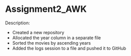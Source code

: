 # Assignment2_AWK

Description: 
  - Created a new repository
  - Allocated the year column in a separate file 
  - Sorted the movies by ascending years
  - Added the logs session to a file and pushed it to GitHub

